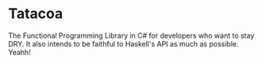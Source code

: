 Tatacoa
======

The Functional Programming Library in C# for developers who want to stay DRY. It also intends to be faithful to Haskell's API as much as possible.
Yeahh!